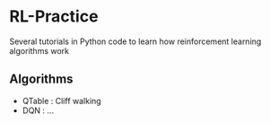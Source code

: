 # RL-Practice
Several tutorials in Python code to learn how reinforcement learning algorithms work

## Algorithms 
- QTable : Cliff walking
- DQN : ...